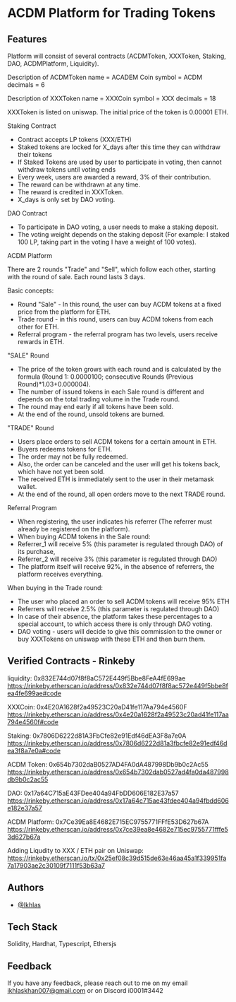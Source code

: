 
# ACDM Platform for Trading Tokens 



## Features

Platform will consist of several contracts (ACDMToken, XXXToken, Staking, DAO, ACDMPlatform, Liquidity).

Description of ACDMToken
name = ACADEM Coin
symbol = ACDM
decimals = 6

Description of XXXToken
name = XXXCoin
symbol = XXX
decimals = 18

XXXToken is listed on uniswap. The initial price of the token is 0.00001 ETH.

Staking Contract

- Contract accepts LP tokens (XXX/ETH)
- Staked tokens are locked for X_days after this time they can withdraw their tokens
- If Staked Tokens are used by user to participate in voting, then cannot withdraw tokens until voting ends
- Every week, users are awarded a reward, 3% of their contribution. 
- The reward can be withdrawn at any time.
- The reward is credited in XXXToken.
- X_days is only set by DAO voting.


DAO Contract

- To participate in DAO voting, a user needs to make a staking deposit. 
- The voting weight depends on the staking deposit (For example: I staked 100 LP, taking part in the voting I have a weight of 100 votes).


ACDM Platform

There are 2 rounds "Trade" and "Sell", which follow each other, starting with the round of sale.
Each round lasts 3 days.

Basic concepts:
- Round "Sale" - In this round, the user can buy ACDM tokens at a fixed price from the platform for ETH.
- Trade round - in this round, users can buy ACDM tokens from each other for ETH.
- Referral program - the referral program has two levels, users receive rewards in ETH.

"SALE" Round
- The price of the token grows with each round and is calculated by the formula (Round 1: 0.0000100; consecutive Rounds (Previous Round)*1.03+0.000004). 
- The number of issued tokens in each Sale round is different and depends on the total trading volume in the Trade round. 
- The round may end early if all tokens have been sold. 
- At the end of the round, unsold tokens are burned.

"TRADE" Round
- Users place orders to sell ACDM tokens for a certain amount in ETH. 
- Buyers redeems tokens for ETH. 
- The order may not be fully redeemed. 
- Also, the order can be canceled and the user will get his tokens back, which have not yet been sold. 
- The received ETH is immediately sent to the user in their metamask wallet. 
- At the end of the round, all open orders move to the next TRADE round.

Referral Program
- When registering, the user indicates his referrer (The referrer must already be registered on the platform).
- When buying ACDM tokens in the Sale round:
- Referrer_1 will receive 5% (this parameter is regulated through DAO) of its purchase, 
- Referrer_2 will receive 3% (this parameter is regulated through DAO)
- The platform itself will receive 92%, in the absence of referrers, the platform receives everything.


When buying in the Trade round:
- The user who placed an order to sell ACDM tokens will receive 95% ETH 
- Referrers will receive 2.5% (this parameter is regulated through DAO)
- In case of their absence, the platform takes these percentages to a special account, to which access there is only through DAO voting.
- DAO voting - users will decide to give this commission to the owner or buy XXXTokens on uniswap with these ETH and then burn them.
## Verified Contracts - Rinkeby


liquidity: 0x832E744d07f8f8aC572E449f5Bbe8FeA4fE699ae  https://rinkeby.etherscan.io/address/0x832e744d07f8f8ac572e449f5bbe8fea4fe699ae#code

XXXCoin: 0x4E20A1628f2a49523C20aD41fe117Aa794e4560F  https://rinkeby.etherscan.io/address/0x4e20a1628f2a49523c20ad41fe117aa794e4560f#code

Staking: 0x7806D6222d81A3FbCfe82e91Edf46dEA3F8a7e0A https://rinkeby.etherscan.io/address/0x7806d6222d81a3fbcfe82e91edf46dea3f8a7e0a#code

ACDM Token: 0x654b7302daB0527AD4FA0dA487998Db9b0c2Ac55 https://rinkeby.etherscan.io/address/0x654b7302dab0527ad4fa0da487998db9b0c2ac55

DAO: 0x17a64C715aE43FDee404a94FbDD606E182E37a57 https://rinkeby.etherscan.io/address/0x17a64c715ae43fdee404a94fbdd606e182e37a57

ACDM Platform:  0x7Ce39Ea8E4682E715EC9755771FFfE53D627b67A https://rinkeby.etherscan.io/address/0x7ce39ea8e4682e715ec9755771fffe53d627b67a


Adding Liqudity to XXX / ETH pair on Uniswap: https://rinkeby.etherscan.io/tx/0x25ef08c39d515de63e46aa45a1f339951fa7a17903ae2c30109f7111f53b63a7



## Authors

- [@Ikhlas](https://www.github.com/i01001)


## Tech Stack

Solidity, Hardhat, Typescript, Ethersjs


## Feedback

If you have any feedback, please reach out to me on my email ikhlaskhan007@gmail.com or on Discord i0001#3442
